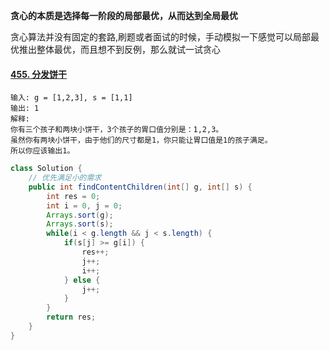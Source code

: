 **贪心的本质是选择每一阶段的局部最优，从而达到全局最优**

贪心算法并没有固定的套路,刷题或者面试的时候，手动模拟一下感觉可以局部最优推出整体最优，而且想不到反例，那么就试一试贪心

#### [455. 分发饼干](https://leetcode-cn.com/problems/assign-cookies/)

```
输入: g = [1,2,3], s = [1,1]
输出: 1
解释: 
你有三个孩子和两块小饼干，3个孩子的胃口值分别是：1,2,3。
虽然你有两块小饼干，由于他们的尺寸都是1，你只能让胃口值是1的孩子满足。
所以你应该输出1。
```

```java
class Solution {
    // 优先满足小的需求
    public int findContentChildren(int[] g, int[] s) {
        int res = 0;
        int i = 0, j = 0;
        Arrays.sort(g);
        Arrays.sort(s);
        while(i < g.length && j < s.length) {
            if(s[j] >= g[i]) {
                res++;
                j++;
                i++;
            } else {
                j++;
            }
        }
        return res;
    }
}
```

